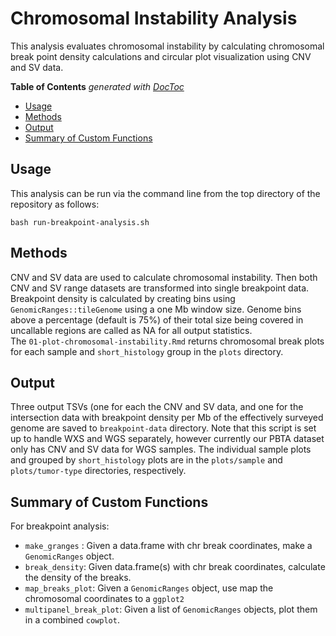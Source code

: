 # Chromosomal Instability Analysis

This analysis evaluates chromosomal instability by calculating chromosomal
break point density calculations and circular plot visualization using CNV and SV data.

<!-- START doctoc generated TOC please keep comment here to allow auto update -->
<!-- DON'T EDIT THIS SECTION, INSTEAD RE-RUN doctoc TO UPDATE -->
**Table of Contents**  *generated with [DocToc](https://github.com/thlorenz/doctoc)*

- [Usage](#usage)
- [Methods](#methods)
- [Output](#output)
- [Summary of Custom Functions](#summary-of-custom-functions)

<!-- END doctoc generated TOC please keep comment here to allow auto update -->

## Usage

This analysis can be run via the command line from the top directory of the
repository as follows:

```
bash run-breakpoint-analysis.sh
```

## Methods

CNV and SV data are used to calculate chromosomal instability.
Then both CNV and SV range datasets are transformed into single breakpoint data.
Breakpoint density is calculated by creating bins using `GenomicRanges::tileGenome` using a one Mb window size.
Genome bins above a percentage (default is 75%) of their total size being covered in uncallable regions are called as NA for all output statistics.  
The `01-plot-chromosomal-instability.Rmd` returns chromosomal break plots for each sample and `short_histology` group in the `plots` directory.

## Output

Three output TSVs (one for each the CNV and SV data, and one for the intersection data with breakpoint density per Mb of the effectively surveyed genome are saved to `breakpoint-data` directory.
Note that this script is set up to handle WXS and WGS separately, however currently our PBTA dataset only has CNV and SV data for WGS samples.
The individual sample plots and grouped by `short_histology` plots are in the `plots/sample` and `plots/tumor-type` directories, respectively.

## Summary of Custom Functions

For breakpoint analysis:
- `make_granges` : Given a data.frame with chr break coordinates, make a `GenomicRanges` object.
- `break_density`: Given data.frame(s) with chr break coordinates, calculate the density of the breaks.
- `map_breaks_plot`: Given a `GenomicRanges` object, use map the chromosomal coordinates to a `ggplot2`
- `multipanel_break_plot`: Given a list of `GenomicRanges` objects, plot them in a combined `cowplot`.
